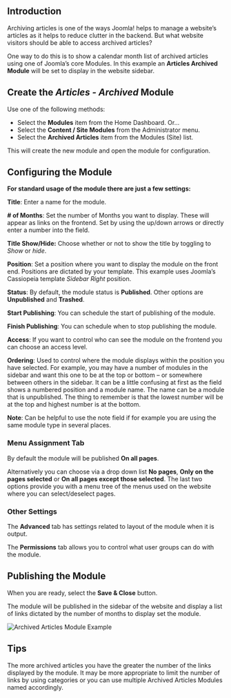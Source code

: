 <!-- Filename: J4.x:How_to_Show_a_Calendar_Month_List_of_Archived_Articles_Using_a_Module / Display title: Archived Articles -->

## Introduction

Archiving articles is one of the ways Joomla! helps to manage a website’s
articles as it helps to reduce clutter in the backend. But what website
visitors should be able to access archived articles?

One way to do this is to show a calendar month list of archived articles
using one of Joomla’s core Modules. In this example an **Articles Archived
Module** will be set to display in the website sidebar.

## Create the *Articles - Archived* Module

Use one of the following methods:
* Select the **Modules** item from the Home Dashboard. Or...
* Select the **Content / Site Modules** from the Administrator menu.
* Select the **Archived Articles** item from the Modules (Site) list.

This will create the new module and open the module for configuration.

## Configuring the Module

**For standard usage of the module there are just a few settings:**

**Title**: Enter a name for the module.

**\# of Months**: Set the number of Months you want to display. These
will appear as links on the frontend. Set by using the up/down arrows or
directly enter a number into the field.

**Title Show/Hide:** Choose whether or not to show the title by toggling to
*Show* or *hide*.

**Position**: Set a position where you want to display the module on the
front end. Positions are dictated by your template. This example uses Joomla’s
Cassiopeia template *Sidebar Right* position.

**Status**: By default, the module status is **Published**. Other options are
**Unpublished** and **Trashed**.

**Start Publishing**: You can schedule the start of publishing of the
module.

**Finish Publishing**: You can schedule when to stop publishing the
module.

**Access**: If you want to control who can see the module on the
frontend you can choose an access level.

**Ordering**: Used to control where the module displays within the
position you have selected. For example, you may have a number of
modules in the sidebar and want this one to be at the top or bottom – or
somewhere between others in the sidebar. It can be a little confusing at
first as the field shows a numbered position and a module name. The name
can be a module that is unpublished. The thing to remember is that the
lowest number will be at the top and highest number is at the bottom.

**Note**: Can be helpful to use the note field if for example you are
using the same module type in several places.

### Menu Assignment Tab

By default the module will be published **On all pages**.

Alternatively you can choose via a drop down list **No pages**, **Only
on the pages selected** or **On all pages except those selected**. The
last two options provide you with a menu tree of the menus used on the
website where you can select/deselect pages.

### Other Settings

The **Advanced** tab has settings related to layout of the module when it is
output.

The **Permissions** tab allows you to control what user groups can do with
the module.

## Publishing the Module

When you are ready, select the **Save & Close** button.

The module will be published in the sidebar of the website and display a
list of links dictated by the number of months to display set the module.

![Archived Articles Module Example](../../../en/images/modules/modules-archived-articles.png "Archived Articles Module Example")

## Tips

The more archived articles you have the greater the number of the links
displayed by the module. It may be more appropriate to limit the number
of links by using categories or you can use multiple Archived Articles
Modules named accordingly.

